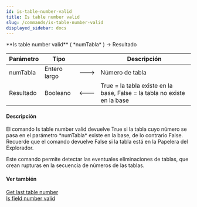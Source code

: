 ```yaml
---
id: is-table-number-valid
title: Is table number valid
slug: /commands/is-table-number-valid
displayed_sidebar: docs
---
```


<!--REF #_command_.Is table number valid.Syntax-->**Is table number valid** ( *numTabla* ) -> Resultado<!-- END REF-->
<!--REF #_command_.Is table number valid.Params-->
| Parámetro | Tipo |  | Descripción |
| --- | --- | --- | --- |
| numTabla | Entero largo | &#x1F852; | Número de tabla |
| Resultado | Booleano | &#x1F850; | True = la tabla existe en la base, False = la tabla no existe en la base |

<!-- END REF-->

#### Descripción 

<!--REF #_command_.Is table number valid.Summary-->El comando Is table number valid devuelve True si la tabla cuyo número se pasa en el parámetro *numTabla* existe en la base, de lo contrario False.<!-- END REF--> Recuerde que el comando devuelve False si la tabla está en la Papelera del Explorador. 

Este comando permite detectar las eventuales eliminaciones de tablas, que crean rupturas en la secuencia de números de las tablas.

#### Ver también 

[Get last table number](get-last-table-number.md)  
[Is field number valid](is-field-number-valid.md)  